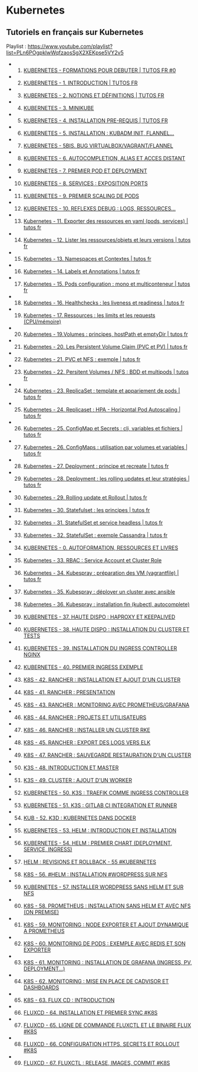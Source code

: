 # Kubernetes

## Tutoriels en français sur Kubernetes

Playlist : https://www.youtube.com/playlist?list=PLn6POgpklwWqfzaosSgX2XEKpse5VY2v5

- 1. [KUBERNETES - FORMATIONS POUR DEBUTER | TUTOS FR #0](https://www.youtube.com/watch?v=37VLg7mlHu8)
- 2. [KUBERNETES - 1. INTRODUCTION | TUTOS FR](https://www.youtube.com/watch?v=vFfngcRPj9M)
- 3. [KUBERNETES - 2. NOTIONS ET DÉFINITIONS | TUTOS FR](https://www.youtube.com/watch?v=Ew7QigU8JMQ)
- 4. [KUBERNETES - 3. MINIKUBE](https://www.youtube.com/watch?v=p3FsrSoFZ-Q)
- 5. [KUBERNETES - 4. INSTALLATION PRE-REQUIS | TUTOS FR](https://www.youtube.com/watch?v=wa9YDtiE2vo)
- 6. [KUBERNETES - 5. INSTALLATION : KUBADM INIT, FLANNEL...](https://www.youtube.com/watch?v=3Ebd0hkaHh0)
- 7. [KUBERNETES - 5BIS.  BUG VIRTUALBOX/VAGRANT/FLANNEL](https://www.youtube.com/watch?v=Kne99iibJA0)
- 8. [KUBERNETES - 6. AUTOCOMPLETION, ALIAS ET ACCES DISTANT](https://www.youtube.com/watch?v=jnJfBAdujjE)
- 9. [KUBERNETES - 7. PREMIER POD ET DEPLOYMENT](https://www.youtube.com/watch?v=XsGPq1JmDe0)
- 10. [KUBERNETES - 8. SERVICES : EXPOSITION PORTS](https://www.youtube.com/watch?v=Dv5FTEsC4IA)
- 11. [KUBERNETES - 9. PREMIER SCALING DE PODS](https://www.youtube.com/watch?v=_0-YpgodYig)
- 12. [KUBERNETES - 10. REFLEXES DEBUG : LOGS, RESSOURCES...](https://www.youtube.com/watch?v=nT5QNMPaKfU)
- 13. [Kubernetes - 11. Exporter des ressources en yaml (pods, services) | tutos fr](https://www.youtube.com/watch?v=iB65iDiFDTQ)
- 14. [Kubernetes - 12. Lister les ressources/objets et leurs versions | tutos fr](https://www.youtube.com/watch?v=75bAnz7z5Rk)
- 15. [Kubernetes - 13. Namespaces et Contextes | tutos fr](https://www.youtube.com/watch?v=KthldM3Y4lg)
- 16. [Kubernetes - 14. Labels et Annotations | tutos fr](https://www.youtube.com/watch?v=JIaY9AXq_zM)
- 17. [Kubernetes - 15. Pods configuration : mono et multiconteneur | tutos fr](https://www.youtube.com/watch?v=Nt81BNQH7w0)
- 18. [Kubernetes - 16. Healthchecks : les liveness et readiness | tutos fr](https://www.youtube.com/watch?v=ISW_ctCVvBw)
- 19. [Kubernetes - 17. Ressources : les limits et les requests (CPU/mémoire)](https://www.youtube.com/watch?v=yJsAXCLQIN4)
- 20. [Kubernetes - 19.Volumes : principes, hostPath et emptyDir | tutos fr](https://www.youtube.com/watch?v=ndkHY8G1i9w)
- 21. [Kubernetes - 20. Les Persistent Volume Claim (PVC et PV) | tutos fr](https://www.youtube.com/watch?v=MjlEUtMuv6U)
- 22. [Kubernetes - 21. PVC et NFS : exemple | tutos fr](https://www.youtube.com/watch?v=0irbieNY7XY)
- 23. [Kubernetes - 22. Persitent Volumes / NFS : BDD et multipods | tutos fr](https://www.youtube.com/watch?v=eOWDnTsb8xU)
- 24. [Kubernetes - 23. ReplicaSet : template et appariement de pods | tutos fr](https://www.youtube.com/watch?v=uUWig-vDx4I)
- 25. [Kubernetes - 24. Replicaset : HPA - Horizontal Pod Autoscaling | tutos fr](https://www.youtube.com/watch?v=Qvj_ndNLPeE)
- 26. [Kubernetes - 25. ConfigMap et Secrets : cli, variables et fichiers | tutos fr](https://www.youtube.com/watch?v=NVFoLucLGIg)
- 27. [Kubernetes - 26. ConfigMaps : utilisation par volumes et variables | tutos fr](https://www.youtube.com/watch?v=lGV09-Fv5es)
- 28. [Kubernetes - 27. Deployment : principe et recreate | tutos fr](https://www.youtube.com/watch?v=51-jyVe-Lus)
- 29. [Kubernetes - 28. Deployment : les rolling updates et leur stratégies | tutos fr](https://www.youtube.com/watch?v=m4OYFEx1hPQ)
- 30. [Kubernetes - 29. Rolling update et Rollout | tutos fr](https://www.youtube.com/watch?v=jExC7lRKswk)
- 31. [Kubernetes - 30. Statefulset : les  principes | tutos fr](https://www.youtube.com/watch?v=Ul80-5FRi_w)
- 32. [Kubernetes - 31. StatefulSet et service headless | tutos fr](https://www.youtube.com/watch?v=V_pevX2laL0)
- 33. [Kubernetes - 32. StatefulSet : exemple Cassandra | tutos fr](https://www.youtube.com/watch?v=UBhVhpi_Vuk)
- 34. [KUBERNETES - 0. AUTOFORMATION, RESSOURCES ET LIVRES](https://www.youtube.com/watch?v=EzEsYVWVMGk)
- 35. [Kubernetes - 33. RBAC : Service Account et Cluster Role](https://www.youtube.com/watch?v=ww8qQ1NqF8g)
- 36. [Kubernetes - 34. Kubespray : préparation des VM  (vagrantfile) | tutos fr](https://www.youtube.com/watch?v=kXzxGSYl7Ss)
- 37. [Kubernetes - 35. Kubespray : déployer un cluster avec ansible](https://www.youtube.com/watch?v=dmYPGpaLnf8)
- 38. [Kubernetes - 36. Kubespray : installation fin (kubectl, autocomplete)](https://www.youtube.com/watch?v=PoNk0gEfoyM)
- 39. [KUBERNETES - 37. HAUTE DISPO : HAPROXY ET KEEPALIVED](https://www.youtube.com/watch?v=-fqwJxbBuGQ)
- 40. [KUBERNETES - 38. HAUTE DISPO : INSTALLATION DU CLUSTER ET TESTS](https://www.youtube.com/watch?v=mbSecyM3OJw)
- 41. [KUBERNETES - 39. INSTALLATION DU INGRESS CONTROLLER NGINX](https://www.youtube.com/watch?v=0RTxzGCLpPE)
- 42. [KUBERNETES - 40. PREMIER INGRESS EXEMPLE](https://www.youtube.com/watch?v=4tDu39Ks0g0)
- 43. [K8S - 42. RANCHER : INSTALLATION ET AJOUT D'UN CLUSTER](https://www.youtube.com/watch?v=TvBhCuhxZnc)
- 44. [K8S - 41. RANCHER : PRESENTATION](https://www.youtube.com/watch?v=FKPloC6nSHI)
- 45. [K8S - 43. RANCHER : MONITORING AVEC PROMETHEUS/GRAFANA](https://www.youtube.com/watch?v=Oudd-tuGVXM)
- 46. [K8S - 44. RANCHER : PROJETS ET UTILISATEURS](https://www.youtube.com/watch?v=Rv4XSsEAGJE)
- 47. [K8S - 46. RANCHER : INSTALLER UN CLUSTER RKE](https://www.youtube.com/watch?v=USS5GOzXwBQ)
- 48. [K8S - 45. RANCHER : EXPORT DES LOGS VERS ELK](https://www.youtube.com/watch?v=Vdy1mcDvglY)
- 49. [K8S - 47. RANCHER : SAUVEGARDE RESTAURATION D'UN CLUSTER](https://www.youtube.com/watch?v=WYA8PTop4Cw)
- 50. [K3S - 48. INTRODUCTION ET MASTER](https://www.youtube.com/watch?v=JLnjMCRLcCo)
- 51. [K3S - 49. CLUSTER : AJOUT D'UN WORKER](https://www.youtube.com/watch?v=ahavAvGau_4)
- 52. [KUBERNETES - 50. K3S : TRAEFIK COMME INGRESS CONTROLLER](https://www.youtube.com/watch?v=89k4FV6TTlQ)
- 53. [KUBERNETES - 51. K3S : GITLAB CI INTEGRATION ET RUNNER](https://www.youtube.com/watch?v=2bzM2SP7epw)
- 54. [KUB - 52. K3D : KUBERNETES DANS DOCKER](https://www.youtube.com/watch?v=f10VP3pXbsI)
- 55. [KUBERNETES - 53. HELM : INTRODUCTION ET INSTALLATION](https://www.youtube.com/watch?v=W3nfFUdgLvU)
- 56. [KUBERNETES - 54. HELM : PREMIER CHART (DEPLOYMENT, SERVICE, INGRESS)](https://www.youtube.com/watch?v=Ncqh6aIfD48)
- 57. [HELM : REVISIONS ET ROLLBACK - 55 #KUBERNETES](https://www.youtube.com/watch?v=OwaUA2mdIAQ)
- 58. [K8S - 56. #HELM : INSTALLATION #WORDPRESS SUR NFS](https://www.youtube.com/watch?v=KUjt_3eQt2Y)
- 59. [KUBERNETES - 57. INSTALLER WORDPRESS SANS HELM ET SUR NFS](https://www.youtube.com/watch?v=wTyeq4p1tkM)
- 60. [K8S - 58. PROMETHEUS : INSTALLATION SANS HELM ET AVEC NFS (ON PREMISE)](https://www.youtube.com/watch?v=Q21mpBL7p3k)
- 61. [K8S - 59. MONITORING : NODE EXPORTER ET AJOUT DYNAMIQUE A PROMETHEUS](https://www.youtube.com/watch?v=AVqXZBN_Vjg)
- 62. [K8S - 60. MONITORING DE PODS : EXEMPLE AVEC REDIS ET SON EXPORTER](https://www.youtube.com/watch?v=j7iF-i1UAMc)
- 63. [K8S - 61. MONITORING : INSTALLATION DE GRAFANA (INGRESS, PV, DEPLOYMENT...)](https://www.youtube.com/watch?v=oO95QbLctJs)
- 64. [K8S - 62. MONITORING : MISE EN PLACE DE CADVISOR ET DASHBOARDS](https://www.youtube.com/watch?v=q7bf4NrCQwE)
- 65. [K8S - 63. FLUX CD : INTRODUCTION](https://www.youtube.com/watch?v=yUvYi6obLgM)
- 66. [FLUXCD - 64. INSTALLATION ET PREMIER SYNC #K8S](https://www.youtube.com/watch?v=h-EIzE56hEw)
- 67. [FLUXCD - 65. LIGNE DE COMMANDE FLUXCTL ET LE BINAIRE FLUX #K8S](https://www.youtube.com/watch?v=-7EacYxEa3c)
- 68. [FLUXCD - 66. CONFIGURATION HTTPS, SECRETS ET ROLLOUT #K8S](https://www.youtube.com/watch?v=jKE8gqb6KtQ)
- 69. [FLUXCD - 67. FLUXCTL : RELEASE, IMAGES, COMMIT #K8S](https://www.youtube.com/watch?v=ggE89mySZXA)

